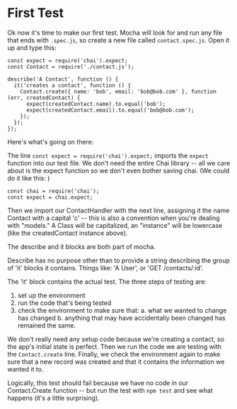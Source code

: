 # First Test

Ok now it's time to make our first test.  Mocha will look for and run any file that ends with `.spec.js`, so create a new file called `contact.spec.js`. Open it up and type this:
```
const expect = require('chai').expect;
const Contact = require('./contact.js');

describe('A Contact', function () {
  it('creates a contact', function () {
    Contact.create({ name: 'bob', email: 'bob@bob.com' }, function (err, createdContact) {
      expect(createdContact.name).to.equal('bob');
      expect(createdContact.email).to.equal('bob@bob.com');
    });
  });
});
```
Here's what's going on there:

The line `const expect = require('chai').expect;` imports the `expect` function into our test file.  We don't need the entire Chai library -- all we care about is the expect function so we don't even bother saving chai.  (We could do it like this: )
```
const chai = require('chai');
const expect = chai.expect;
```

Then we import our ContactHandler with the next line, assigning it the name Contact with a capital 'c' -- this is also a convention when you're dealing with "models."  A Class will be capitalized, an "instance" will be lowercase (like the createdContact instance above).

The describe and it blocks are both part of mocha.  

Describe has no purpose other than to provide a string describing the group of 'it' blocks it contains.  Things like: 'A User', or 'GET /contacts/:id'.

The 'it' block contains the actual test.  The three steps of testing are:
  1. set up the environment
  2. run the code that's being tested
  3. check the environment to make sure that:
    a. what we wanted to change has changed
    b. anything that may have accidentally been changed has remained the same.

We don't really need any setup code because we're creating a contact, so the app's initial state is perfect.  Then we run the code we are testing with the `Contact.create` line.  Finally, we check the environment again to make sure that a new record was created and that it contains the information we wanted it to.

Logically, this test should fail because we have no code in our Contact.Create function -- but run the test with `npm test` and see what happens (it's a little surprising).